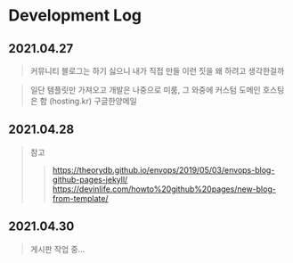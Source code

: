 # Development Log

## 2021.04.27
> 커뮤니티 블로그는 하기 싫으니 내가 직접 만들 이런 짓을 왜 하려고 생각한걸까


> 일단 템플릿만 가져오고 개발은 나중으로 미룸, 그 와중에 커스텀 도메인 호스팅은 함 (hosting.kr) 구글한양메일

## 2021.04.28
> 참고
>> https://theorydb.github.io/envops/2019/05/03/envops-blog-github-pages-jekyll/
>> https://devinlife.com/howto%20github%20pages/new-blog-from-template/

## 2021.04.30
> 게시판 작업 중...

